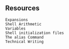 ## Resources

    Expansions
    Shell Arithmetic
    Variables
    Shell initialization files
    The alias Command
    Technical Writing

